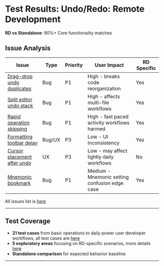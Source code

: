 # Test Results: Undo/Redo: Remote Development

**RD vs Standalone**: 90%+ Core functionality matches

## Issue Analysis
| Issue | Type | Priority | User Impact | RD Specific |
|-------|------|----------|-------------|-------------|
| [Drag-drop undo duplicates](https://github.com/narekp/rd-undo-redo-test/issues/7) | Bug | P1 | High - breaks code reorganization | Yes |
| [Split editor undo stack](https://github.com/narekp/rd-undo-redo-test/issues/3) | Bug | P1 | High - affects multi-file workflows | Yes |
| [Rapid operation skipping](https://github.com/narekp/rd-undo-redo-test/issues/2) | Bug | P1 | High - fast paced activity workflows harmed | Yes |
| [Formatting toolbar delay](https://github.com/narekp/rd-undo-redo-test/issues/6) | Bug/UX | P3 | Low - UI inconsistency | Yes |
| [Cursor placement after undo](https://github.com/narekp/rd-undo-redo-test/issues/3) | UX | P3 | Low - may affect lightly daily workflows | No |
| [Mnemonic bookmark](https://github.com/narekp/rd-undo-redo-test/issues/5) | Bug | P1 | Medium - Mnemonic setting confusion edge case | Yes |

All issues list is [here](https://github.com/narekp/rd-undo-redo-test/issues)

---

## Test Coverage
- **21 test cases** from basic operations to daily power user developer workflows, all test cases are [here](https://github.com/narekp/rd-undo-redo-test/blob/main/testCases.md)
- **5 exploratory areas** focusing on RD-specific scenarios, more details [here](https://github.com/narekp/rd-undo-redo-test/blob/main/exploratory_areas_undo_redo_rd.md)
- **Standalone comparison** for expected behavior baseline

---
